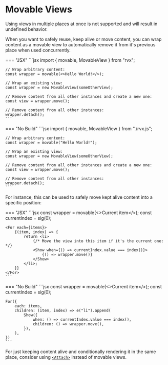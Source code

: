 # Movable Views
Using views in multiple places at once is not supported and will result in undefined behavior.

When you want to safely reuse, keep alive or move content, you can wrap content as a movable view to automatically remove it from it's previous place when used concurrently.

=== "JSX"
	```jsx
	import { movable, MovableView } from "rvx";

	// Wrap arbitrary content:
	const wrapper = movable(<>Hello World!</>);

	// Wrap an existing view:
	const wrapper = new MovableView(someOtherView);

	// Remove content from all other instances and create a new one:
	const view = wrapper.move();

	// Remove content from all other instances:
	wrapper.detach();
	```

=== "No Build"
	```jsx
	import { movable, MovableView } from "./rvx.js";

	// Wrap arbitrary content:
	const wrapper = movable("Hello World!");

	// Wrap an existing view:
	const wrapper = new MovableView(someOtherView);

	// Remove content from all other instances and create a new one:
	const view = wrapper.move();

	// Remove content from all other instances:
	wrapper.detach();
	```

For instance, this can be used to safely move kept alive content into a specific position:

=== "JSX"
	```jsx
	const wrapper = movable(<>Current item</>);
	const currentIndex = sig(0);

	<For each={items}>
		{(item, index) => {
			return <li>
				{/* Move the view into this item if it's the current one: */}
				<Show when={() => currentIndex.value === index()}>
					{() => wrapper.move()}
				</Show>
			</li>;
		}}
	</For>
	```

=== "No Build"
	```jsx
	const wrapper = movable(<>Current item</>);
	const currentIndex = sig(0);

	For({
		each: items,
		children: (item, index) => e("li").append(
			Show({
				when: () => currentIndex.value === index(),
				children: () => wrapper.move(),
			}),
		),
	})
	```

For just keeping content alive and conditionally rendering it in the same place, consider using [`<Attach>`](./attach.md) instead of movable views.
